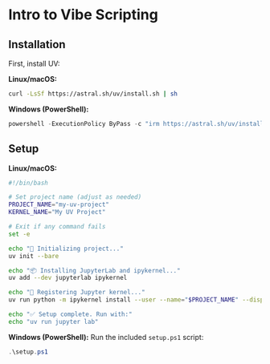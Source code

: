 # Intro to Vibe Scripting

## Installation

First, install UV:

**Linux/macOS:**
```bash
curl -LsSf https://astral.sh/uv/install.sh | sh
```

**Windows (PowerShell):**
```powershell
powershell -ExecutionPolicy ByPass -c "irm https://astral.sh/uv/install.ps1 | iex"
```

## Setup

**Linux/macOS:**
```bash
#!/bin/bash

# Set project name (adjust as needed)
PROJECT_NAME="my-uv-project"
KERNEL_NAME="My UV Project"

# Exit if any command fails
set -e

echo "🔧 Initializing project..."
uv init --bare

echo "📦 Installing JupyterLab and ipykernel..."
uv add --dev jupyterlab ipykernel

echo "🧠 Registering Jupyter kernel..."
uv run python -m ipykernel install --user --name="$PROJECT_NAME" --display-name "$KERNEL_NAME"

echo "✅ Setup complete. Run with:"
echo "uv run jupyter lab"
```

**Windows (PowerShell):**
Run the included `setup.ps1` script:
```powershell
.\setup.ps1
```